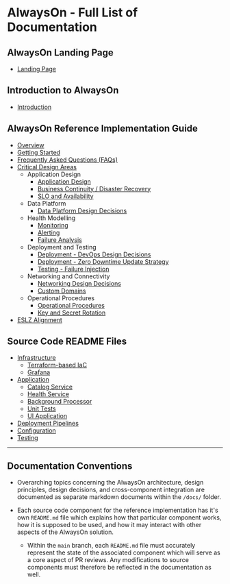 # AlwaysOn - Full List of Documentation

## AlwaysOn Landing Page

* [Landing Page](../README.md)

## Introduction to AlwaysOn

* [Introduction](./introduction/README.md)

## AlwaysOn Reference Implementation Guide

* [Overview](./reference-implementation/README.md)
* [Getting Started](./reference-implementation/Getting-Started.md)
* [Frequently Asked Questions (FAQs)](./reference-implementation/FAQ.md)
* [Critical Design Areas](./reference-implementation/README.md#Critical-Design-Areas)
  * Application Design
    * [Application Design](./reference-implementation/AppDesign-Application-Design.md)
    * [Business Continuity / Disaster Recovery](./reference-implementation/AppDesign-BCDR-Global.md)
    * [SLO and Availability](./reference-implementation/AppDesign-SLO-Availability.md)
  * Data Platform
    * [Data Platform Design Decisions](./reference-implementation/DataPlatform-Design-Decisions.md)
  * Health Modelling
    * [Monitoring](./reference-implementation/Health-Monitoring.md)
    * [Alerting](./reference-implementation/Health-Alerting.md)
    * [Failure Analysis](./reference-implementation/Health-Failure-Analysis.md)
  * Deployment and Testing
    * [Deployment - DevOps Design Decisions](./reference-implementation/DeployAndTest-DevOps-Design-Decisions.md)
    * [Deployment - Zero Downtime Update Strategy](./reference-implementation/DeployAndTest-DevOps-Zero-Downtime-Update-Strategy.md)
    * [Testing - Failure Injection](./reference-implementation/DeployAndTest-Testing-FailureInjection.md)
  * Networking and Connectivity
    * [Networking Design Decisions](./reference-implementation/Networking-Design-Decisions.md)
    * [Custom Domains](./reference-implementation/Networking-Custom-Domains.md)
  * Operational Procedures
    * [Operational Procedures](./reference-implementation/OpProcedures-Operational-Procedures.md)
    * [Key and Secret Rotation](./reference-implementation/OpProcedures-KeyRotation.md)
* [ESLZ Alignment](./reference-implementation/ESLZ-Alignment.md)

## Source Code README Files

* [Infrastructure](/src/infra/README.md)
  * [Terraform-based IaC](/src/infra/workload/README.md)
  * [Grafana](/src/infra/monitoring/grafanapanel/README.md)
* [Application](/src/app/README.md)
  * [Catalog Service](/src/app/AlwaysOn.CatalogService/README.md)
  * [Health Service](/src/app/AlwaysOn.HealthService/README.md)
  * [Background Processor](/src/app/AlwaysOn.BackgroundProcessor/README.md)
  * [Unit Tests](/src/app/AlwaysOn.Tests/README.md)
  * [UI Application](/src/app/AlwaysOn.UI/README.md)
* [Deployment Pipelines](/.ado/pipelines/README.md)
* [Configuration](/src/infra/README.md)
* [Testing](/src/testing/README.md)

---

## Documentation Conventions

* Overarching topics concerning the AlwaysOn architecture, design principles, design decisions, and cross-component integration are documented as separate markdown documents within the `/docs/` folder.

* Each source code component for the reference implementation has it's own `README.md` file which explains how that particular component works, how it is supposed to be used, and how it may interact with other aspects of the AlwaysOn solution.
  * Within the `main` branch, each `README.md` file must accurately represent the state of the associated component which will serve as a core aspect of PR reviews. Any modifications to source components must therefore be reflected in the documentation as well.
